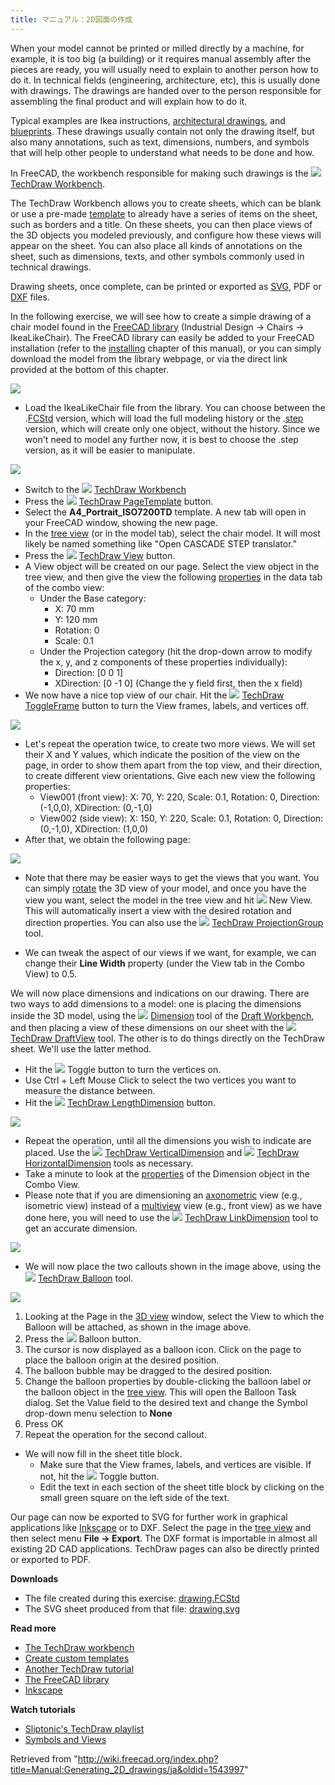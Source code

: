 ```yaml
---
title: マニュアル：2D図面の作成
---
```


When your model cannot be printed or milled directly by a machine, for example, it is too big (a building) or it requires manual assembly after the pieces are ready, you will usually need to explain to another person how to do it. In technical fields (engineering, architecture, etc), this is usually done with drawings. The drawings are handed over to the person responsible for assembling the final product and will explain how to do it.

Typical examples are Ikea instructions, [architectural drawings](https://en.wikipedia.org/wiki/Architectural_drawing), and [blueprints](https://en.wikipedia.org/wiki/Blueprint). These drawings usually contain not only the drawing itself, but also many annotations, such as text, dimensions, numbers, and symbols that will help other people to understand what needs to be done and how.

In FreeCAD, the workbench responsible for making such drawings is the ![](/images/Workbench_TechDraw.svg) [TechDraw Workbench](/TechDraw_Workbench "TechDraw Workbench").

The TechDraw Workbench allows you to create sheets, which can be blank or use a pre-made [template](/TechDraw_Templates "TechDraw Templates") to already have a series of items on the sheet, such as borders and a title. On these sheets, you can then place views of the 3D objects you modeled previously, and configure how these views will appear on the sheet. You can also place all kinds of annotations on the sheet, such as dimensions, texts, and other symbols commonly used in technical drawings.

Drawing sheets, once complete, can be printed or exported as [SVG](https://en.wikipedia.org/wiki/Scalable_Vector_Graphics), PDF or [DXF](https://en.wikipedia.org/wiki/AutoCAD_DXF) files.

In the following exercise, we will see how to create a simple drawing of a chair model found in the [FreeCAD library](https://github.com/FreeCAD/FreeCAD-library) (Industrial Design → Chairs → IkeaLikeChair). The FreeCAD library can easily be added to your FreeCAD installation (refer to the [installing](/Manual:Installing "Manual:Installing") chapter of this manual), or you can simply download the model from the library webpage, or via the direct link provided at the bottom of this chapter.

![](/images/Exercise_TechDraw_01.png)

- Load the IkeaLikeChair file from the library. You can choose between the .[FCStd](/File_Format_FCStd "File Format FCStd") version, which will load the full modeling history or the .[step](/index.php?title=STEP&action=edit&redlink=1 "STEP (page does not exist)") version, which will create only one object, without the history. Since we won't need to model any further now, it is best to choose the .step version, as it will be easier to manipulate.

![](/images/Parts_library.jpg)

- Switch to the ![](/images/Workbench_TechDraw.svg) [TechDraw Workbench](/TechDraw_Workbench "TechDraw Workbench")
- Press the ![](/images/TechDraw_PageTemplate.svg) [TechDraw PageTemplate](/TechDraw_PageTemplate "TechDraw PageTemplate") button.
- Select the **A4_Portrait_ISO7200TD** template. A new tab will open in your FreeCAD window, showing the new page.
- In the [tree view](/Tree_view "Tree view") (or in the model tab), select the chair model. It will most likely be named something like "Open CASCADE STEP translator."
- Press the ![](/images/TechDraw_View.svg) [TechDraw View](/TechDraw_View "TechDraw View") button.
- A View object will be created on our page. Select the view object in the tree view, and then give the view the following [properties](/TechDraw_View#Properties "TechDraw View") in the data tab of the combo view:
  - Under the Base category:
    - X: 70 mm
    - Y: 120 mm
    - Rotation: 0
    - Scale: 0.1
  - Under the Projection category (hit the drop-down arrow to modify the x, y, and z components of these properties individually):
    - Direction: [0 0 1]
    - XDirection: [0 -1 0] (Change the y field first, then the x field)
- We now have a nice top view of our chair. Hit the ![](/images/TechDraw_ToggleFrame.svg) [TechDraw ToggleFrame](/TechDraw_ToggleFrame "TechDraw ToggleFrame") button to turn the View frames, labels, and vertices off.

![](/images/Exercise_drawing_02.jpg)

- Let's repeat the operation twice, to create two more views. We will set their X and Y values, which indicate the position of the view on the page, in order to show them apart from the top view, and their direction, to create different view orientations. Give each new view the following properties:
  - View001 (front view): X: 70, Y: 220, Scale: 0.1, Rotation: 0, Direction: (-1,0,0), XDirection: (0,-1,0)
  - View002 (side view): X: 150, Y: 220, Scale: 0.1, Rotation: 0, Direction: (0,-1,0), XDirection: (1,0,0)
- After that, we obtain the following page:

![](/images/Exercise_TechDraw_04.png)

- Note that there may be easier ways to get the views that you want. You can simply [rotate](/Manual:Navigating_in_the_3D_view "Manual:Navigating in the 3D view") the 3D view of your model, and once you have the view you want, select the model in the tree view and hit ![](/images/TechDraw_View.svg) New View. This will automatically insert a view with the desired rotation and direction properties. You can also use the ![](/images/TechDraw_ProjectionGroup.svg) [TechDraw ProjectionGroup](/TechDraw_ProjectionGroup "TechDraw ProjectionGroup") tool.

- We can tweak the aspect of our views if we want, for example, we can change their **Line Width** property (under the View tab in the Combo View) to 0.5.

We will now place dimensions and indications on our drawing. There are two ways to add dimensions to a model: one is placing the dimensions inside the 3D model, using the ![](/images/Draft_Dimension.svg) [Dimension](/Draft_Dimension "Draft Dimension") tool of the [Draft Workbench](/Draft_Workbench "Draft Workbench"), and then placing a view of these dimensions on our sheet with the ![](/images/TechDraw_DraftView.svg) [TechDraw DraftView](/TechDraw_DraftView "TechDraw DraftView") tool. The other is to do things directly on the TechDraw sheet. We'll use the latter method.

- Hit the ![](/images/TechDraw_ToggleFrame.svg) Toggle button to turn the vertices on.
- Use Ctrl + Left Mouse Click to select the two vertices you want to measure the distance between.
- Hit the ![](/images/TechDraw_LengthDimension.svg) [TechDraw LengthDimension](/TechDraw_LengthDimension "TechDraw LengthDimension") button.

![](/images/Exercise_TechDraw_05.png)

- Repeat the operation, until all the dimensions you wish to indicate are placed. Use the ![](/images/TechDraw_VerticalDimension.svg) [TechDraw VerticalDimension](/TechDraw_VerticalDimension "TechDraw VerticalDimension") and ![](/images/TechDraw_HorizontalDimension.svg) [TechDraw HorizontalDimension](/TechDraw_HorizontalDimension "TechDraw HorizontalDimension") tools as necessary.
- Take a minute to look at the [properties](/TechDraw_LengthDimension#Properties "TechDraw LengthDimension") of the Dimension object in the Combo View.
- Please note that if you are dimensioning an [axonometric](https://en.wikipedia.org/wiki/Axonometric_projection) view (e.g., isometric view) instead of a [multiview](https://en.wikipedia.org/wiki/Multiview_projection) view (e.g., front view) as we have done here, you will need to use the ![](/images/TechDraw_LinkDimension.svg) [TechDraw LinkDimension](/TechDraw_LinkDimension "TechDraw LinkDimension") tool to get an accurate dimension.

![](/images/Exercise_TechDraw_07.png)

- We will now place the two callouts shown in the image above, using the ![](/images/TechDraw_Balloon.svg) [TechDraw Balloon](/TechDraw_Balloon "TechDraw Balloon") tool.

![](/images/Exercise_TechDraw_06.png)

1. Looking at the Page in the [3D view](/3D_view "3D view") window, select the View to which the Balloon will be attached, as shown in the image above.
2. Press the ![](/images/TechDraw_Balloon.svg) Balloon button.
3. The cursor is now displayed as a balloon icon. Click on the page to place the balloon origin at the desired position.
4. The balloon bubble may be dragged to the desired position.
5. Change the balloon properties by double-clicking the balloon label or the balloon object in the [tree view](/Tree_view "Tree view"). This will open the Balloon Task dialog. Set the Value field to the desired text and change the Symbol drop-down menu selection to **None**
6. Press OK
7. Repeat the operation for the second callout.

- We will now fill in the sheet title block.
  - Make sure that the View frames, labels, and vertices are visible. If not, hit the ![](/images/TechDraw_ToggleFrame.svg) Toggle button.
  - Edit the text in each section of the sheet title block by clicking on the small green square on the left side of the text.

Our page can now be exported to SVG for further work in graphical applications like [Inkscape](http://www.inkscape.org) or to DXF. Select the page in the [tree view](/Tree_view "Tree view") and then select menu **File → Export**. The DXF format is importable in almost all existing 2D CAD applications. TechDraw pages can also be directly printed or exported to PDF.

**Downloads**

- The file created during this exercise: [drawing.FCStd](https://github.com/JoshuaCall/FreeCAD-manual/blob/master/files/drawing.FCStd)
- The SVG sheet produced from that file: [drawing.svg](https://github.com/JoshuaCall/FreeCAD-manual/blob/master/files/drawing.svg)

**Read more**

- [The TechDraw workbench](/TechDraw_Workbench "TechDraw Workbench")
- [Create custom templates](/TechDraw_TemplateHowTo "TechDraw TemplateHowTo")
- [Another TechDraw tutorial](/Basic_TechDraw_Tutorial "Basic TechDraw Tutorial")
- [The FreeCAD library](https://github.com/FreeCAD/FreeCAD-library)
- [Inkscape](http://www.inkscape.org)

**Watch tutorials**

- [Sliptonic's TechDraw playlist](https://www.youtube.com/watch?v=7LbOmSGW9F0&list=PLEuOia-QxyFKQnmM1U9yVo7eNrK_Mcln8)
- [Symbols and Views](https://www.youtube.com/watch?v=cggBR1Ghq7k)

Retrieved from "<http://wiki.freecad.org/index.php?title=Manual:Generating_2D_drawings/ja&oldid=1543997>"
